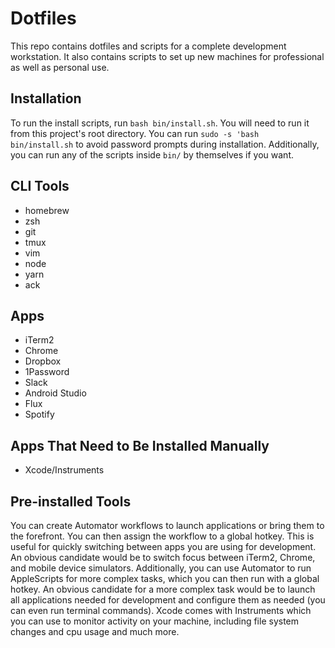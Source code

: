 Dotfiles
========

This repo contains dotfiles and scripts for a complete development workstation.
It also contains scripts to set up new machines for professional as well as
personal use.

Installation
------------
To run the install scripts, run `bash bin/install.sh`. You will need to run it
from this project's root directory. You can run `sudo -s 'bash bin/install.sh`
to avoid password prompts during installation. Additionally, you can run any of
the scripts inside `bin/` by themselves if you want.

CLI Tools
---------
* homebrew
* zsh
* git
* tmux
* vim
* node
* yarn
* ack

Apps
----
* iTerm2
* Chrome
* Dropbox
* 1Password
* Slack
* Android Studio
* Flux
* Spotify

Apps That Need to Be Installed Manually
---------------------------------------
* Xcode/Instruments

Pre-installed Tools
-------------------
You can create Automator workflows to launch applications or bring them to the
forefront. You can then assign the workflow to a global hotkey. This is useful
for quickly switching between apps you are using for development. An obvious
candidate would be to switch focus between iTerm2, Chrome, and mobile device
simulators. Additionally, you can use Automator to run AppleScripts for more
complex tasks, which you can then run with a global hotkey. An obvious candidate
for a more complex task would be to launch all applications needed for
development and configure them as needed (you can even run terminal commands).
Xcode comes with Instruments which you can use to monitor activity on your
machine, including file system changes and cpu usage and much more.
